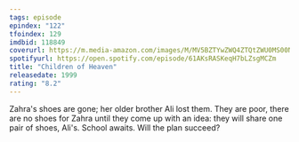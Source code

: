 ```yaml
---
tags: episode
epindex: "122"
tfoindex: 129
imdbid: 118849
coverurl: https://m.media-amazon.com/images/M/MV5BZTYwZWQ4ZTQtZWU0MS00N2YwLWEzMDItZWFkZWY0MWVjODVhXkEyXkFqcGdeQXVyNjU0OTQ0OTY@._V1_SX202_CR0,0,202,300_.jpg
spotifyurl: https://open.spotify.com/episode/61AKsRASKeqH7bLZsgMCZm
title: "Children of Heaven"
releasedate: 1999
rating: "8.2"
---
```


Zahra's shoes are gone; her older brother Ali lost them. They are poor, there are no shoes for Zahra until they come up with an idea: they will share one pair of shoes, Ali's. School awaits. Will the plan succeed?